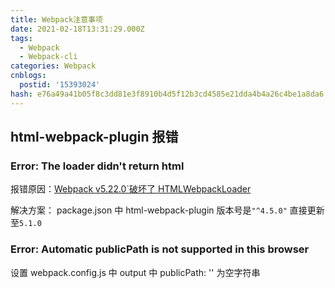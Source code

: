 ```yaml
---
title: Webpack注意事项
date: 2021-02-18T13:31:29.000Z
tags:
  - Webpack
  - Webpack-cli
categories: Webpack
cnblogs:
  postid: '15393024'
hash: e76a49a41b05f8c3dd81e3f8910b4d5f12b3cd4585e21dda4b4a26c4be1a8da6
---
```


## html-webpack-plugin 报错

### Error: The loader didn't return html

报错原因：[Webpack v5.22.0`破坏了 HTMLWebpackLoader ](https://github.com/jantimon/html-webpack-plugin/issues/1603)

解决方案： package.json 中 html-webpack-plugin 版本号是`"^4.5.0"` 直接更新至`5.1.0`

### Error: Automatic publicPath is not supported in this browser

设置 webpack.config.js 中 output 中 publicPath: '' 为空字符串
